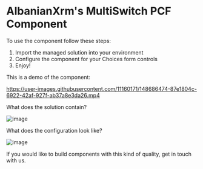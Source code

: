 # AlbanianXrm's MultiSwitch PCF Component

To use the component follow these steps:
1. Import the managed solution into your environment
2. Configure the component for your Choices form controls
3. Enjoy!

This is a demo of the component:

https://user-images.githubusercontent.com/11160171/148686474-87e1804c-6922-42af-927f-ab37a8e3da26.mp4

What does the solution contain?

![image](https://user-images.githubusercontent.com/11160171/148686706-daea4a26-c127-4e6e-88e2-8a891f9f1aac.png)

What does the configuration look like?

![image](https://user-images.githubusercontent.com/11160171/148686755-31150acf-43d4-483b-9d54-720eb959099b.png)


If you would like to build components with this kind of quality, get in touch with us.
